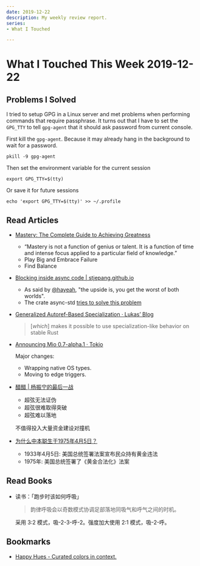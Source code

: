 ```yaml
---
date: 2019-12-22
description: My weekly review report.
series:
- What I Touched

---
```


# What I Touched This Week 2019-12-22


## Problems I Solved

I tried to setup GPG in a Linux server and met problems when performing
commands that require passphrase. It turns out that I have to set the
`GPG_TTY` to tell `gpg-agent` that it should ask password from current
console.

First kill the `gpg-agent`. Because it may already hang in the background to wait for
a password.

```
pkill -9 gpg-agent
```

Then set the environment variable for the current session

```
export GPG_TTY=$(tty)
```

Or save it for future sessions

```
echo 'export GPG_TTY=$(tty)' >> ~/.profile
```

## Read Articles

* [Mastery: The Complete Guide to Achieving Greatness](https://doist.com/blog/mastery/)

    * “Mastery is not a function of genius or talent. It is a function of time and intense focus applied to a particular field of knowledge.”
    * Play Big and Embrace Failure
    * Find Balance

* [Blocking inside async code | stjepang.github.io](https://stjepang.github.io/2019/12/04/blocking-inside-async-code.html)

    * As said by [@hayeah](https://twitter.com/hayeah/status/1205698254081380353), "the upside is, you get the worst of both worlds".
    * The crate async-std [tries to solve this problem](https://async.rs/blog/stop-worrying-about-blocking-the-new-async-std-runtime/)

* [Generalized Autoref-Based Specialization · Lukasʼ Blog](http://lukaskalbertodt.github.io/2019/12/05/generalized-autoref-based-specialization.html)

    > [*which*] makes it possible to use specialization-like behavior on stable Rust

* [Announcing Mio 0.7-alpha.1 · Tokio](https://tokio.rs/blog/2019-12-mio-v0.7-alpha.1/)

    Major changes:

    * Wrapping native OS types.
    * Moving to edge triggers.

* [醋醋 | 杨振宁的最后一战](https://mp.weixin.qq.com/s?__biz=MjM5OTEyMTE5NA==&mid=2648827014&idx=1&sn=874abcfd3c4f985aac4f59424b348204&chksm=bed51cc389a295d58d245344a9841042052127166499cf5f257a3bf1e0b7b4e5c6bc860b236c#rd)

    * 超弦无法证伪
    * 超弦很难取得突破
    * 超弦难以落地

    不值得投入大量资金建设对撞机

* [为什么中本聪生于1975年4月5日？](https://mp.weixin.qq.com/s?__biz=MzIwMzQ0MTUxMQ==&mid=2247486554&idx=1&sn=8969fd2da90ed47d1a08ac768b8a348f&chksm=96ce1852a1b99144ec3b8ccb2a1a9078bda75593c41ec14146c54c60cc975b07d3daf99dc502#rd)

    * 1933年4月5日: 美国总统签署法案宣布民众持有黄金违法
    * 1975年: 美国总统签署了《黄金合法化》法案

## Read Books

* 读书：「跑步时该如何呼吸」

    > 韵律呼吸会以奇数模式协调足部落地同吸气和呼气之间的时机。

    采用 3:2 模式，吸-2-3-呼-2。强度加大使用 2:1 模式，吸-2-呼。

## Bookmarks

* [Happy Hues - Curated colors in context.](https://www.happyhues.co/)

